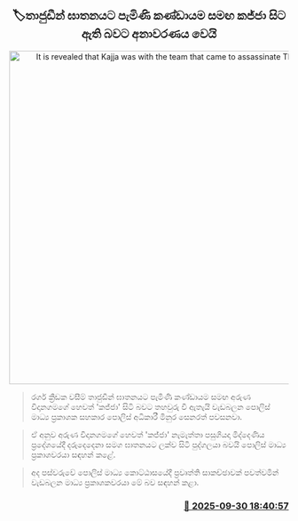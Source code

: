 <p align='center'><b><h2 align='center' title='It is revealed that Kajja was with the team that came to assassinate Thajudeen.'>🏷තාජුඩීන් ඝාතනයට පැමිණි කණ්ඩායම සමඟ කජ්ජා සිට ඇති බවට අනාවරණය වෙයි</h2></b></p>
<p align='center'><img src='https://helakuru.sgp1.cdn.digitaloceanspaces.com/esana/images/lib/kajja-n.jpg' width='600' alt='It is revealed that Kajja was with the team that came to assassinate Thajudeen.'></p>

> රගර් ක්‍රීඩක වසීම් තාජුඩීන් ඝාතනයට පැමිණි කණ්ඩායම සමඟ අරුණ විදානගමගේ හෙවත් 'කජ්ජා' සිටි බවට තහවුරු වී ඇතැයි වැඩබලන පොලිස් මාධ්‍ය ප්‍රකාශක සහකාර පොලිස් අධිකාරී මිනුර සෙනරත් පවසනවා.

> ඒ අනුව අරුණ විදානගමගේ හෙවත් 'කජ්ජා' නැමැත්තා පසුගියදා මිද්දෙණිය ප්‍රදේශයේදී දරුදෙදෙනා සමග ඝාතනයට ලක්ව සිටි පුද්ගලයා බවයි පොලිස් මාධ්‍ය ප්‍රකාශවරයා සඳහන් කළේ.

> අද පස්වරුවේ පොලිස් මාධ්‍ය කොට්ඨාසයේදී ප්‍රවෘත්ති සාකච්ඡාවක් පවත්වමින් වැඩබලන මාධ්‍ය ප්‍රකාශකවරයා මේ බව සඳහන් කළා.



<h3 align='right'><a href='https://www.helakuru.lk/esana/p/114117/'>📅 2025-09-30 18:40:57</a></h3>
